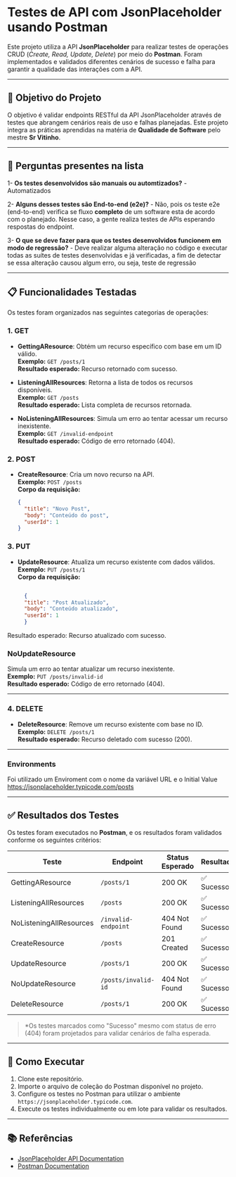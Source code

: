 # Testes de API com JsonPlaceholder usando Postman

Este projeto utiliza a API **JsonPlaceholder** para realizar testes de operações CRUD (_Create, Read, Update, Delete_) por meio do **Postman**. Foram implementados e validados diferentes cenários de sucesso e falha para garantir a qualidade das interações com a API.

---

## 🎯 Objetivo do Projeto
O objetivo é validar endpoints RESTful da API JsonPlaceholder através de testes que abrangem cenários reais de uso e falhas planejadas. Este projeto integra as práticas aprendidas na matéria de **Qualidade de Software** pelo mestre **Sr Vitinho**.

---

## 📄 Perguntas presentes na lista
1- **Os testes desenvolvidos são manuais ou automtizados?**
      - Automatizados

2- **Alguns desses testes são End-to-end (e2e)?**
      -  Não, pois os teste e2e (end-to-end) verifica se fluxo **completo** de um software esta de acordo com o planejado. Nesse caso, a gente realiza testes de APIs esperando respostas do endpoint.

3- **O que se deve fazer para que os testes desenvolvidos funcionem em modo de regressão?**
      - Deve realizar alguma alteração no código e executar todas as suítes de testes desenvolvidas e já verificadas, a fim de detectar se essa alteração causou algum erro, ou seja, teste de regressão

---

## 📋 Funcionalidades Testadas
Os testes foram organizados nas seguintes categorias de operações:

### **1. GET**
- **GettingAResource**: Obtém um recurso específico com base em um ID válido.  
  **Exemplo:** `GET /posts/1`  
  **Resultado esperado:** Recurso retornado com sucesso.

- **ListeningAllResources**: Retorna a lista de todos os recursos disponíveis.  
  **Exemplo:** `GET /posts`  
  **Resultado esperado:** Lista completa de recursos retornada.

- **NoListeningAllResources**: Simula um erro ao tentar acessar um recurso inexistente.  
  **Exemplo:** `GET /invalid-endpoint`  
  **Resultado esperado:** Código de erro retornado (404).  

### **2. POST**
- **CreateResource**: Cria um novo recurso na API.  
  **Exemplo:** `POST /posts`  
  **Corpo da requisição:**  
  ```json
  {
    "title": "Novo Post",
    "body": "Conteúdo do post",
    "userId": 1
  }

### **3. PUT**
- **UpdateResource**: Atualiza um recurso existente com dados válidos. 
  **Exemplo:** `PUT /posts/1`  
  **Corpo da requisição:**  
  ```json

    {
    "title": "Post Atualizado",
    "body": "Conteúdo atualizado",
    "userId": 1
    }
Resultado esperado: Recurso atualizado com sucesso.

### **NoUpdateResource**
Simula um erro ao tentar atualizar um recurso inexistente.  
**Exemplo:** `PUT /posts/invalid-id`  
**Resultado esperado:** Código de erro retornado (404).

---

### **4. DELETE**
- **DeleteResource**: Remove um recurso existente com base no ID.  
  **Exemplo:** `DELETE /posts/1`  
  **Resultado esperado:** Recurso deletado com sucesso (200).

---

### **Environments**
Foi utilizado um Enviroment com o nome da variável URL e o Initial Value https://jsonplaceholder.typicode.com/posts

---


## ✅ Resultados dos Testes
Os testes foram executados no **Postman**, e os resultados foram validados conforme os seguintes critérios:

| Teste                 | Endpoint               | Status Esperado | Resultado   |
|-----------------------|------------------------|-----------------|-------------|
| GettingAResource      | `/posts/1`            | 200 OK          | ✅ Sucesso   |
| ListeningAllResources | `/posts`              | 200 OK          | ✅ Sucesso   |
| NoListeningAllResources | `/invalid-endpoint`  | 404 Not Found   | ✅ Sucesso*  |
| CreateResource        | `/posts`              | 201 Created     | ✅ Sucesso   |
| UpdateResource        | `/posts/1`            | 200 OK          | ✅ Sucesso   |
| NoUpdateResource      | `/posts/invalid-id`   | 404 Not Found   | ✅ Sucesso*  |
| DeleteResource        | `/posts/1`            | 200 OK          | ✅ Sucesso   |

> *Os testes marcados como "Sucesso" mesmo com status de erro (404) foram projetados para validar cenários de falha esperada.

---

## 🚀 Como Executar
1. Clone este repositório.
2. Importe o arquivo de coleção do Postman disponível no projeto.
3. Configure os testes no Postman para utilizar o ambiente `https://jsonplaceholder.typicode.com`.
4. Execute os testes individualmente ou em lote para validar os resultados.

---

## 📚 Referências
- [JsonPlaceholder API Documentation](https://jsonplaceholder.typicode.com/)
- [Postman Documentation](https://learning.postman.com/)
